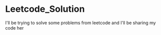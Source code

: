 # Leetcode_Solution
I'll be trying to solve some problems from leetcode and I'll be sharing my code her
